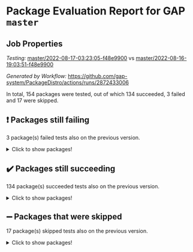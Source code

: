 # Package Evaluation Report for GAP `master`

## Job Properties

*Testing:* [master/2022-08-17-03:23:05-f48e9900](https://github.com/gap-system/PackageDistro/blob/data/reports/master/2022-08-17-03:23:05-f48e9900) vs [master/2022-08-16-19:03:51-f48e9900](https://github.com/gap-system/PackageDistro/blob/data/reports/master/2022-08-16-19:03:51-f48e9900)

*Generated by Workflow:* https://github.com/gap-system/PackageDistro/actions/runs/2872433006

In total, 154 packages were tested, out of which 134 succeeded, 3 failed and 17 were skipped.

## :exclamation: Packages still failing

3 package(s) failed tests also on the previous version.
<details><summary>Click to show packages!</summary>

- francy 1.2.4 [(failure)](https://github.com/gap-system/PackageDistro/runs/7870881871?check_suite_focus=true)
- packagemanager 1.2 [(failure)](https://github.com/gap-system/PackageDistro/runs/7870885136?check_suite_focus=true)
- recog 1.3.2 [(failure)](https://github.com/gap-system/PackageDistro/runs/7870885825?check_suite_focus=true)
</details>

## :heavy_check_mark: Packages still succeeding

134 package(s) succeeded tests also on the previous version.
<details><summary>Click to show packages!</summary>

- 4ti2interface 2022.08-01 [(success)](https://github.com/gap-system/PackageDistro/runs/7870879167?check_suite_focus=true)
- ace 5.5 [(success)](https://github.com/gap-system/PackageDistro/runs/7870879235?check_suite_focus=true)
- aclib 1.3.2 [(success)](https://github.com/gap-system/PackageDistro/runs/7870879295?check_suite_focus=true)
- agt 0.2 [(success)](https://github.com/gap-system/PackageDistro/runs/7870879358?check_suite_focus=true)
- alnuth 3.2.1 [(success)](https://github.com/gap-system/PackageDistro/runs/7870879420?check_suite_focus=true)
- anupq 3.2.6 [(success)](https://github.com/gap-system/PackageDistro/runs/7870879483?check_suite_focus=true)
- atlasrep 2.1.4 [(success)](https://github.com/gap-system/PackageDistro/runs/7870879549?check_suite_focus=true)
- autodoc 2022.07.10 [(success)](https://github.com/gap-system/PackageDistro/runs/7870879618?check_suite_focus=true)
- automata 1.15 [(success)](https://github.com/gap-system/PackageDistro/runs/7870879690?check_suite_focus=true)
- automgrp 1.3.2 [(success)](https://github.com/gap-system/PackageDistro/runs/7870879746?check_suite_focus=true)
- autpgrp 1.11 [(success)](https://github.com/gap-system/PackageDistro/runs/7870879791?check_suite_focus=true)
- cap 2022.08-05 [(success)](https://github.com/gap-system/PackageDistro/runs/7870879858?check_suite_focus=true)
- caratinterface 2.3.4 [(success)](https://github.com/gap-system/PackageDistro/runs/7870879918?check_suite_focus=true)
- cddinterface 2022.08.11 [(success)](https://github.com/gap-system/PackageDistro/runs/7870879986?check_suite_focus=true)
- circle 1.6.5 [(success)](https://github.com/gap-system/PackageDistro/runs/7870880048?check_suite_focus=true)
- classicpres 1.22 [(success)](https://github.com/gap-system/PackageDistro/runs/7870880100?check_suite_focus=true)
- cohomolo 1.6.10 [(success)](https://github.com/gap-system/PackageDistro/runs/7870880154?check_suite_focus=true)
- congruence 1.2.4 [(success)](https://github.com/gap-system/PackageDistro/runs/7870880206?check_suite_focus=true)
- corelg 1.56 [(success)](https://github.com/gap-system/PackageDistro/runs/7870880261?check_suite_focus=true)
- crime 1.6 [(success)](https://github.com/gap-system/PackageDistro/runs/7870880318?check_suite_focus=true)
- crisp 1.4.5 [(success)](https://github.com/gap-system/PackageDistro/runs/7870880382?check_suite_focus=true)
- crypting 0.10 [(success)](https://github.com/gap-system/PackageDistro/runs/7870880478?check_suite_focus=true)
- cryst 4.1.25 [(success)](https://github.com/gap-system/PackageDistro/runs/7870880537?check_suite_focus=true)
- crystcat 1.1.10 [(success)](https://github.com/gap-system/PackageDistro/runs/7870880587?check_suite_focus=true)
- ctbllib 1.3.4 [(success)](https://github.com/gap-system/PackageDistro/runs/7870880669?check_suite_focus=true)
- cubefree 1.19 [(success)](https://github.com/gap-system/PackageDistro/runs/7870880733?check_suite_focus=true)
- curlinterface 2.2.3 [(success)](https://github.com/gap-system/PackageDistro/runs/7870880795?check_suite_focus=true)
- cvec 2.7.6 [(success)](https://github.com/gap-system/PackageDistro/runs/7870880849?check_suite_focus=true)
- datastructures 0.2.7 [(success)](https://github.com/gap-system/PackageDistro/runs/7870880906?check_suite_focus=true)
- deepthought 1.0.5 [(success)](https://github.com/gap-system/PackageDistro/runs/7870880960?check_suite_focus=true)
- design 1.7 [(success)](https://github.com/gap-system/PackageDistro/runs/7870881011?check_suite_focus=true)
- difsets 2.3.1 [(success)](https://github.com/gap-system/PackageDistro/runs/7870881067?check_suite_focus=true)
- digraphs 1.5.3 [(success)](https://github.com/gap-system/PackageDistro/runs/7870881130?check_suite_focus=true)
- edim 1.3.5 [(success)](https://github.com/gap-system/PackageDistro/runs/7870881195?check_suite_focus=true)
- example 4.3.2 [(success)](https://github.com/gap-system/PackageDistro/runs/7870881260?check_suite_focus=true)
- factint 1.6.3 [(success)](https://github.com/gap-system/PackageDistro/runs/7870881313?check_suite_focus=true)
- ferret 1.0.8 [(success)](https://github.com/gap-system/PackageDistro/runs/7870881377?check_suite_focus=true)
- fga 1.4.0 [(success)](https://github.com/gap-system/PackageDistro/runs/7870881454?check_suite_focus=true)
- fining 1.5 [(success)](https://github.com/gap-system/PackageDistro/runs/7870881516?check_suite_focus=true)
- float 1.0.3 [(success)](https://github.com/gap-system/PackageDistro/runs/7870881575?check_suite_focus=true)
- format 1.4.3 [(success)](https://github.com/gap-system/PackageDistro/runs/7870881631?check_suite_focus=true)
- forms 1.2.8 [(success)](https://github.com/gap-system/PackageDistro/runs/7870881692?check_suite_focus=true)
- fplsa 1.2.5 [(success)](https://github.com/gap-system/PackageDistro/runs/7870881758?check_suite_focus=true)
- fr 2.4.10 [(success)](https://github.com/gap-system/PackageDistro/runs/7870881808?check_suite_focus=true)
- fwtree 1.3 [(success)](https://github.com/gap-system/PackageDistro/runs/7870881930?check_suite_focus=true)
- gbnp 1.0.5 [(success)](https://github.com/gap-system/PackageDistro/runs/7870881997?check_suite_focus=true)
- generalizedmorphismsforcap 2022.05-01 [(success)](https://github.com/gap-system/PackageDistro/runs/7870882040?check_suite_focus=true)
- genss 1.6.7 [(success)](https://github.com/gap-system/PackageDistro/runs/7870882088?check_suite_focus=true)
- gradedringforhomalg 2022.07-01 [(success)](https://github.com/gap-system/PackageDistro/runs/7870882135?check_suite_focus=true)
- grape 4.8.5 [(success)](https://github.com/gap-system/PackageDistro/runs/7870882202?check_suite_focus=true)
- groupoids 1.71 [(success)](https://github.com/gap-system/PackageDistro/runs/7870882265?check_suite_focus=true)
- grpconst 2.6.2 [(success)](https://github.com/gap-system/PackageDistro/runs/7870882343?check_suite_focus=true)
- guarana 0.96.3 [(success)](https://github.com/gap-system/PackageDistro/runs/7870882437?check_suite_focus=true)
- guava 3.16 [(success)](https://github.com/gap-system/PackageDistro/runs/7870882516?check_suite_focus=true)
- hap 1.47 [(success)](https://github.com/gap-system/PackageDistro/runs/7870882596?check_suite_focus=true)
- hapcryst 0.1.15 [(success)](https://github.com/gap-system/PackageDistro/runs/7870882653?check_suite_focus=true)
- hecke 1.5.3 [(success)](https://github.com/gap-system/PackageDistro/runs/7870882707?check_suite_focus=true)
- help 3.5 [(success)](https://github.com/gap-system/PackageDistro/runs/7870882765?check_suite_focus=true)
- idrel 2.44 [(success)](https://github.com/gap-system/PackageDistro/runs/7870882823?check_suite_focus=true)
- images 1.3.1 [(success)](https://github.com/gap-system/PackageDistro/runs/7870882895?check_suite_focus=true)
- intpic 0.3.0 [(success)](https://github.com/gap-system/PackageDistro/runs/7870883008?check_suite_focus=true)
- io 4.7.2 [(success)](https://github.com/gap-system/PackageDistro/runs/7870883101?check_suite_focus=true)
- irredsol 1.4.3 [(success)](https://github.com/gap-system/PackageDistro/runs/7870883180?check_suite_focus=true)
- json 2.1.0 [(success)](https://github.com/gap-system/PackageDistro/runs/7870883269?check_suite_focus=true)
- jupyterkernel 1.4.1 [(success)](https://github.com/gap-system/PackageDistro/runs/7870883347?check_suite_focus=true)
- jupyterviz 1.5.6 [(success)](https://github.com/gap-system/PackageDistro/runs/7870883426?check_suite_focus=true)
- kan 1.34 [(success)](https://github.com/gap-system/PackageDistro/runs/7870883488?check_suite_focus=true)
- kbmag 1.5.9 [(success)](https://github.com/gap-system/PackageDistro/runs/7870883557?check_suite_focus=true)
- laguna 3.9.5 [(success)](https://github.com/gap-system/PackageDistro/runs/7870883608?check_suite_focus=true)
- liealgdb 2.2.1 [(success)](https://github.com/gap-system/PackageDistro/runs/7870883669?check_suite_focus=true)
- liepring 2.7 [(success)](https://github.com/gap-system/PackageDistro/runs/7870883741?check_suite_focus=true)
- liering 2.4.2 [(success)](https://github.com/gap-system/PackageDistro/runs/7870883837?check_suite_focus=true)
- linearalgebraforcap 2022.08-03 [(success)](https://github.com/gap-system/PackageDistro/runs/7870883903?check_suite_focus=true)
- loops 3.4.2 [(success)](https://github.com/gap-system/PackageDistro/runs/7870883968?check_suite_focus=true)
- lpres 1.0.3 [(success)](https://github.com/gap-system/PackageDistro/runs/7870884040?check_suite_focus=true)
- majoranaalgebras 1.4 [(success)](https://github.com/gap-system/PackageDistro/runs/7870884138?check_suite_focus=true)
- mapclass 1.4.5 [(success)](https://github.com/gap-system/PackageDistro/runs/7870884221?check_suite_focus=true)
- matgrp 0.64 [(success)](https://github.com/gap-system/PackageDistro/runs/7870884312?check_suite_focus=true)
- modisom 2.5.3 [(success)](https://github.com/gap-system/PackageDistro/runs/7870884402?check_suite_focus=true)
- modulepresentationsforcap 2022.08-02 [(success)](https://github.com/gap-system/PackageDistro/runs/7870884486?check_suite_focus=true)
- monoidalcategories 2022.08-03 [(success)](https://github.com/gap-system/PackageDistro/runs/7870884549?check_suite_focus=true)
- nconvex 2020.11-04 [(success)](https://github.com/gap-system/PackageDistro/runs/7870884614?check_suite_focus=true)
- nilmat 1.4.2 [(success)](https://github.com/gap-system/PackageDistro/runs/7870884683?check_suite_focus=true)
- nock 1.5 [(success)](https://github.com/gap-system/PackageDistro/runs/7870884739?check_suite_focus=true)
- normalizinterface 1.3.4 [(success)](https://github.com/gap-system/PackageDistro/runs/7870884784?check_suite_focus=true)
- nq 2.5.8 [(success)](https://github.com/gap-system/PackageDistro/runs/7870884866?check_suite_focus=true)
- numericalsgps 1.3.1 [(success)](https://github.com/gap-system/PackageDistro/runs/7870884943?check_suite_focus=true)
- openmath 11.5.1 [(success)](https://github.com/gap-system/PackageDistro/runs/7870885019?check_suite_focus=true)
- orb 4.8.5 [(success)](https://github.com/gap-system/PackageDistro/runs/7870885079?check_suite_focus=true)
- patternclass 2.4.2 [(success)](https://github.com/gap-system/PackageDistro/runs/7870885184?check_suite_focus=true)
- permut 2.0.4 [(success)](https://github.com/gap-system/PackageDistro/runs/7870885230?check_suite_focus=true)
- polenta 1.3.10 [(success)](https://github.com/gap-system/PackageDistro/runs/7870885290?check_suite_focus=true)
- polymaking 0.8.6 [(success)](https://github.com/gap-system/PackageDistro/runs/7870885339?check_suite_focus=true)
- primgrp 3.4.2 [(success)](https://github.com/gap-system/PackageDistro/runs/7870885385?check_suite_focus=true)
- profiling 2.5.0 [(success)](https://github.com/gap-system/PackageDistro/runs/7870885436?check_suite_focus=true)
- qpa 1.34 [(success)](https://github.com/gap-system/PackageDistro/runs/7870885481?check_suite_focus=true)
- quagroup 1.8.3 [(success)](https://github.com/gap-system/PackageDistro/runs/7870885542?check_suite_focus=true)
- radiroot 2.9 [(success)](https://github.com/gap-system/PackageDistro/runs/7870885611?check_suite_focus=true)
- rcwa 4.7.0 [(success)](https://github.com/gap-system/PackageDistro/runs/7870885676?check_suite_focus=true)
- rds 1.8 [(success)](https://github.com/gap-system/PackageDistro/runs/7870885759?check_suite_focus=true)
- repndecomp 1.2.1 [(success)](https://github.com/gap-system/PackageDistro/runs/7870885887?check_suite_focus=true)
- repsn 3.1.0 [(success)](https://github.com/gap-system/PackageDistro/runs/7870885965?check_suite_focus=true)
- resclasses 4.7.3 [(success)](https://github.com/gap-system/PackageDistro/runs/7870886028?check_suite_focus=true)
- scscp 2.3.1 [(success)](https://github.com/gap-system/PackageDistro/runs/7870886098?check_suite_focus=true)
- semigroups 5.0.2 [(success)](https://github.com/gap-system/PackageDistro/runs/7870886165?check_suite_focus=true)
- sglppow 2.2 [(success)](https://github.com/gap-system/PackageDistro/runs/7870886227?check_suite_focus=true)
- sgpviz 0.999.5 [(success)](https://github.com/gap-system/PackageDistro/runs/7870886290?check_suite_focus=true)
- simpcomp 2.1.14 [(success)](https://github.com/gap-system/PackageDistro/runs/7870886344?check_suite_focus=true)
- singular 2020.12.18 [(success)](https://github.com/gap-system/PackageDistro/runs/7870886424?check_suite_focus=true)
- sla 1.5.3 [(success)](https://github.com/gap-system/PackageDistro/runs/7870886507?check_suite_focus=true)
- smallgrp 1.5 [(success)](https://github.com/gap-system/PackageDistro/runs/7870886557?check_suite_focus=true)
- smallsemi 0.6.13 [(success)](https://github.com/gap-system/PackageDistro/runs/7870886601?check_suite_focus=true)
- sonata 2.9.4 [(success)](https://github.com/gap-system/PackageDistro/runs/7870886671?check_suite_focus=true)
- sophus 1.27 [(success)](https://github.com/gap-system/PackageDistro/runs/7870886710?check_suite_focus=true)
- spinsym 1.5.2 [(success)](https://github.com/gap-system/PackageDistro/runs/7870886768?check_suite_focus=true)
- standardff 0.9.4 [(success)](https://github.com/gap-system/PackageDistro/runs/7870886815?check_suite_focus=true)
- symbcompcc 1.3.2 [(success)](https://github.com/gap-system/PackageDistro/runs/7870886878?check_suite_focus=true)
- thelma 1.3 [(success)](https://github.com/gap-system/PackageDistro/runs/7870886926?check_suite_focus=true)
- tomlib 1.2.9 [(success)](https://github.com/gap-system/PackageDistro/runs/7870886980?check_suite_focus=true)
- toolsforhomalg 2022.08-01 [(success)](https://github.com/gap-system/PackageDistro/runs/7870887037?check_suite_focus=true)
- toric 1.9.5 [(success)](https://github.com/gap-system/PackageDistro/runs/7870887096?check_suite_focus=true)
- toricvarieties 2022.07.13 [(success)](https://github.com/gap-system/PackageDistro/runs/7870887180?check_suite_focus=true)
- transgrp 3.6.3 [(success)](https://github.com/gap-system/PackageDistro/runs/7870887264?check_suite_focus=true)
- ugaly 4.0.3 [(success)](https://github.com/gap-system/PackageDistro/runs/7870887335?check_suite_focus=true)
- unipot 1.5 [(success)](https://github.com/gap-system/PackageDistro/runs/7870887426?check_suite_focus=true)
- unitlib 4.1.0 [(success)](https://github.com/gap-system/PackageDistro/runs/7870887487?check_suite_focus=true)
- utils 0.76 [(success)](https://github.com/gap-system/PackageDistro/runs/7870887557?check_suite_focus=true)
- uuid 0.7 [(success)](https://github.com/gap-system/PackageDistro/runs/7870887618?check_suite_focus=true)
- walrus 0.9991 [(success)](https://github.com/gap-system/PackageDistro/runs/7870887679?check_suite_focus=true)
- wedderga 4.10.2 [(success)](https://github.com/gap-system/PackageDistro/runs/7870887735?check_suite_focus=true)
- xmod 2.88 [(success)](https://github.com/gap-system/PackageDistro/runs/7870887781?check_suite_focus=true)
- xmodalg 1.22 [(success)](https://github.com/gap-system/PackageDistro/runs/7870887839?check_suite_focus=true)
- yangbaxter 0.10.1 [(success)](https://github.com/gap-system/PackageDistro/runs/7870887898?check_suite_focus=true)
- zeromqinterface 0.14 [(success)](https://github.com/gap-system/PackageDistro/runs/7870887945?check_suite_focus=true)
</details>

## :heavy_minus_sign: Packages that were skipped

17 package(s) skipped tests also on the previous version.
<details><summary>Click to show packages!</summary>

- browse 1.8.14 [(skipped)](https://github.com/gap-system/PackageDistro/runs/7870789465?check_suite_focus=true)
- examplesforhomalg 2022.03-01 [(skipped)](https://github.com/gap-system/PackageDistro/runs/7870789465?check_suite_focus=true)
- gapdoc 1.6.5 [(skipped)](https://github.com/gap-system/PackageDistro/runs/7870789465?check_suite_focus=true)
- gauss 2022.03-01 [(skipped)](https://github.com/gap-system/PackageDistro/runs/7870789465?check_suite_focus=true)
- gaussforhomalg 2022.06-01 [(skipped)](https://github.com/gap-system/PackageDistro/runs/7870789465?check_suite_focus=true)
- gradedmodules 2022.03-01 [(skipped)](https://github.com/gap-system/PackageDistro/runs/7870789465?check_suite_focus=true)
- homalg 2022.03-01 [(skipped)](https://github.com/gap-system/PackageDistro/runs/7870789465?check_suite_focus=true)
- homalgtocas 2022.07-01 [(skipped)](https://github.com/gap-system/PackageDistro/runs/7870789465?check_suite_focus=true)
- io_forhomalg 2022.03-01 [(skipped)](https://github.com/gap-system/PackageDistro/runs/7870789465?check_suite_focus=true)
- itc 1.5.1 [(skipped)](https://github.com/gap-system/PackageDistro/runs/7870789465?check_suite_focus=true)
- localizeringforhomalg 2022.03-01 [(skipped)](https://github.com/gap-system/PackageDistro/runs/7870789465?check_suite_focus=true)
- matricesforhomalg 2022.06-01 [(skipped)](https://github.com/gap-system/PackageDistro/runs/7870789465?check_suite_focus=true)
- modules 2022.03-01 [(skipped)](https://github.com/gap-system/PackageDistro/runs/7870789465?check_suite_focus=true)
- polycyclic 2.16 [(skipped)](https://github.com/gap-system/PackageDistro/runs/7870789465?check_suite_focus=true)
- ringsforhomalg 2022.07-01 [(skipped)](https://github.com/gap-system/PackageDistro/runs/7870789465?check_suite_focus=true)
- sco 2022.03-01 [(skipped)](https://github.com/gap-system/PackageDistro/runs/7870789465?check_suite_focus=true)
- xgap 4.31 [(skipped)](https://github.com/gap-system/PackageDistro/runs/7870789465?check_suite_focus=true)
</details>

